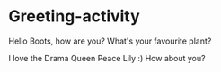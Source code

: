 # Greeting-activity
Hello Boots, how are you? What's your favourite plant?

I love the Drama Queen Peace Lily :) How about you?
